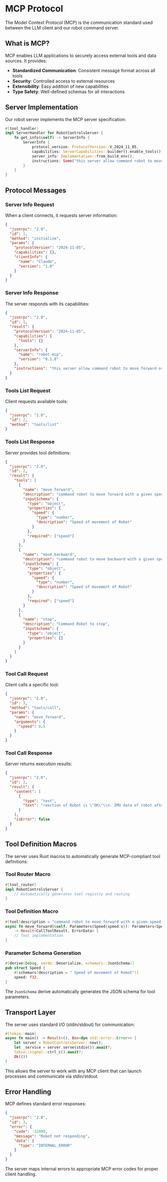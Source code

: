 # MCP Protocol

The Model Context Protocol (MCP) is the communication standard used between the LLM client and our robot command server.

## What is MCP?

MCP enables LLM applications to securely access external tools and data sources. It provides:

- **Standardized Communication**: Consistent message format across all tools
- **Security**: Controlled access to external resources
- **Extensibility**: Easy addition of new capabilities
- **Type Safety**: Well-defined schemas for all interactions

## Server Implementation

Our robot server implements the MCP server specification:

```rust
#[tool_handler]
impl ServerHandler for RobotControlsServer {
    fn get_info(&self) -> ServerInfo {
        ServerInfo {
            protocol_version: ProtocolVersion::V_2024_11_05,
            capabilities: ServerCapabilities::builder().enable_tools().build(),
            server_info: Implementation::from_build_env(),
            instructions: Some("this server allow command robot to move forward or stop".to_string()),
        }
    }
}
```

## Protocol Messages

### Server Info Request

When a client connects, it requests server information:

```json
{
  "jsonrpc": "2.0",
  "id": 1,
  "method": "initialize",
  "params": {
    "protocolVersion": "2024-11-05",
    "capabilities": {},
    "clientInfo": {
      "name": "Claude",
      "version": "1.0"
    }
  }
}
```

### Server Info Response

The server responds with its capabilities:

```json
{
  "jsonrpc": "2.0",
  "id": 1,
  "result": {
    "protocolVersion": "2024-11-05",
    "capabilities": {
      "tools": {}
    },
    "serverInfo": {
      "name": "robot-mcp",
      "version": "0.1.0"
    },
    "instructions": "this server allow command robot to move forward or stop"
  }
}
```

### Tools List Request

Client requests available tools:

```json
{
  "jsonrpc": "2.0",
  "id": 2,
  "method": "tools/list"
}
```

### Tools List Response

Server provides tool definitions:

```json
{
  "jsonrpc": "2.0",
  "id": 2,
  "result": {
    "tools": [
      {
        "name": "move_forward",
        "description": "command robot to move forward with a given speed and return IMU data",
        "inputSchema": {
          "type": "object",
          "properties": {
            "speed": {
              "type": "number",
              "description": "Speed of movement of Robot"
            }
          },
          "required": ["speed"]
        }
      },
      {
        "name": "move_backward",
        "description": "command robot to move backward with a given speed and return IMU data",
        "inputSchema": {
          "type": "object",
          "properties": {
            "speed": {
              "type": "number",
              "description": "Speed of movement of Robot"
            }
          },
          "required": ["speed"]
        }
      },
      {
        "name": "stop",
        "description": "Command Robot to stop",
        "inputSchema": {
          "type": "object",
          "properties": {}
        }
      }
    ]
  }
}
```

### Tool Call Request

Client calls a specific tool:

```json
{
  "jsonrpc": "2.0",
  "id": 3,
  "method": "tools/call",
  "params": {
    "name": "move_forward",
    "arguments": {
      "speed": 0.5
    }
  }
}
```

### Tool Call Response

Server returns execution results:

```json
{
  "jsonrpc": "2.0",
  "id": 3,
  "result": {
    "content": [
      {
        "type": "text",
        "text": "reaction of Robot is \"OK\"\\n. IMU data of robot after this move forward is \"accel_x:0.12,accel_y:-0.05,accel_z:9.81,gyro_x:0.01,gyro_y:0.02,gyro_z:-0.001\""
      }
    ],
    "isError": false
  }
}
```

## Tool Definition Macros

The server uses Rust macros to automatically generate MCP-compliant tool definitions:

### Tool Router Macro

```rust
#[tool_router]
impl RobotControlsServer {
    // Automatically generates tool registry and routing
}
```

### Tool Definition Macro

```rust
#[tool(description = "command robot to move forward with a given speed and return IMU data")]
async fn move_forward(&self, Parameters(Speed{speed:s}): Parameters<Speed>) 
    -> Result<CallToolResult, ErrorData> {
    // Tool implementation
}
```

### Parameter Schema Generation

```rust
#[derive(Debug, serde::Deserialize, schemars::JsonSchema)]
pub struct Speed {
    #[schemars(description = " Speed of movement of Robot")]
    speed: f32,
}
```

The `JsonSchema` derive automatically generates the JSON schema for tool parameters.

## Transport Layer

The server uses standard I/O (stdin/stdout) for communication:

```rust
#[tokio::main]
async fn main() -> Result<(), Box<dyn std::error::Error>> {
    let server = RobotControlsServer::new();
    let _service = server.serve(stdio()).await?;
    tokio::signal::ctrl_c().await?;
    Ok(())
}
```

This allows the server to work with any MCP client that can launch processes and communicate via stdin/stdout.

## Error Handling

MCP defines standard error responses:

```json
{
  "jsonrpc": "2.0",
  "id": 3,
  "error": {
    "code": -32000,
    "message": "Robot not responding",
    "data": {
      "type": "INTERNAL_ERROR"
    }
  }
}
```

The server maps internal errors to appropriate MCP error codes for proper client handling.